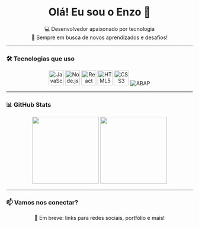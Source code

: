 <h1 align="center">Olá! Eu sou o Enzo 👋</h1>

<p align="center">
  💻 Desenvolvedor apaixonado por tecnologia <br/>
  🔎 Sempre em busca de novos aprendizados e desafios!
</p>

---

### 🛠️ Tecnologias que uso

<div align="center">
  <img src="https://cdn.jsdelivr.net/gh/devicons/devicon/icons/javascript/javascript-original.svg" width="40" alt="JavaScript"/>
  <img src="https://cdn.jsdelivr.net/gh/devicons/devicon/icons/nodejs/nodejs-original.svg" width="40" alt="Node.js"/>
  <img src="https://cdn.jsdelivr.net/gh/devicons/devicon/icons/react/react-original.svg" width="40" alt="React"/>
  <img src="https://cdn.jsdelivr.net/gh/devicons/devicon/icons/html5/html5-original.svg" width="40" alt="HTML5"/>
  <img src="https://cdn.jsdelivr.net/gh/devicons/devicon/icons/css3/css3-original.svg" width="40" alt="CSS3"/>
  <img src="https://img.shields.io/badge/ABAP-009999?style=for-the-badge&logo=sap&logoColor=white" alt="ABAP"/>
</div>

---

### 📊 GitHub Stats

<div align="center">
  <img src="https://github-readme-stats.vercel.app/api?username=Enzoss23&show_icons=true&theme=radical" height="180"/>
  <img src="https://github-readme-stats.vercel.app/api/top-langs/?username=Enzoss23&layout=compact&theme=radical" height="180"/>
</div>

---

### 📫 Vamos nos conectar?

<p align="center">
  🚀 Em breve: links para redes sociais, portfólio e mais!
</p>
